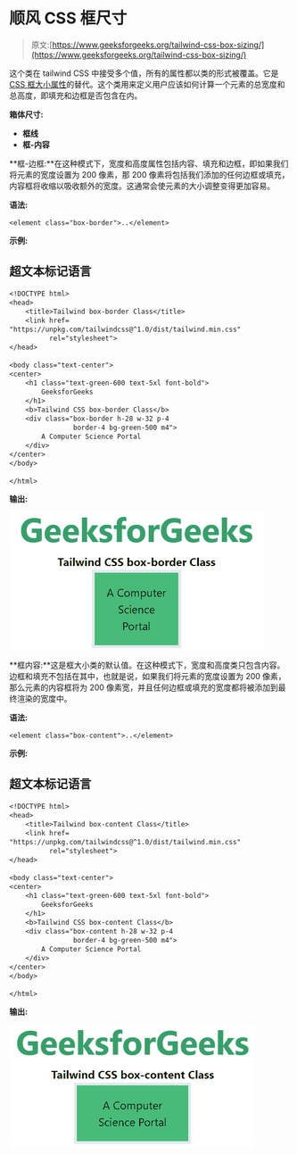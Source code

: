 # 顺风 CSS 框尺寸

> 原文:[https://www.geeksforgeeks.org/tailwind-css-box-sizing/](https://www.geeksforgeeks.org/tailwind-css-box-sizing/)

这个类在 tailwind CSS 中接受多个值，所有的属性都以类的形式被覆盖。它是 [CSS 框大小属性](https://www.geeksforgeeks.org/css-box-sizing-property/)的替代。这个类用来定义用户应该如何计算一个元素的总宽度和总高度，即填充和边框是否包含在内。

**箱体尺寸:**

*   **框线**
*   **框-内容**

**框-边框:**在这种模式下，宽度和高度属性包括内容、填充和边框，即如果我们将元素的宽度设置为 200 像素，那 200 像素将包括我们添加的任何边框或填充，内容框将收缩以吸收额外的宽度。这通常会使元素的大小调整变得更加容易。

**语法:**

```
<element class="box-border">..</element>
```

**示例:**

## 超文本标记语言

```
<!DOCTYPE html> 
<head> 
    <title>Tailwind box-border Class</title> 
    <link href=
"https://unpkg.com/tailwindcss@^1.0/dist/tailwind.min.css" 
          rel="stylesheet"> 
</head> 

<body class="text-center"> 
<center>
    <h1 class="text-green-600 text-5xl font-bold">
        GeeksforGeeks
    </h1> 
    <b>Tailwind CSS box-border Class</b> 
    <div class="box-border h-28 w-32 p-4 
                border-4 bg-green-500 m4">
        A Computer Science Portal
    </div> 
</center>
</body> 

</html>
```

**输出:**

![](img/6d160a4512e47343b01cd49efa6ef368.png)

**框内容:**这是框大小类的默认值。在这种模式下，宽度和高度类只包含内容。边框和填充不包括在其中，也就是说，如果我们将元素的宽度设置为 200 像素，那么元素的内容框将为 200 像素宽，并且任何边框或填充的宽度都将被添加到最终渲染的宽度中。

**语法:**

```
<element class="box-content">..</element>
```

**示例:**

## 超文本标记语言

```
<!DOCTYPE html> 
<head> 
    <title>Tailwind box-content Class</title> 
    <link href=
"https://unpkg.com/tailwindcss@^1.0/dist/tailwind.min.css" 
          rel="stylesheet"> 
</head> 

<body class="text-center"> 
<center>
    <h1 class="text-green-600 text-5xl font-bold">
        GeeksforGeeks
    </h1> 
    <b>Tailwind CSS box-content Class</b> 
    <div class="box-content h-28 w-32 p-4 
                border-4 bg-green-500 m4">
        A Computer Science Portal
    </div> 
</center>
</body> 

</html>
```

**输出:**

![](img/30eb85d7c1900f3ad3fa0e87d9bdbe9f.png)